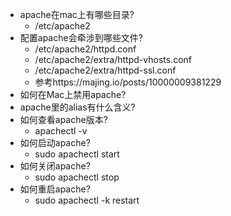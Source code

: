 * apache在mac上有哪些目录?
    * /etc/apache2
* 配置apache会牵涉到哪些文件?
    * /etc/apache2/httpd.conf
    * /etc/apache2/extra/httpd-vhosts.conf
    * /etc/apache2/extra/httpd-ssl.conf
    * 参考https://majing.io/posts/10000009381229
* 如何在Mac上禁用apache?
* apache里的alias有什么含义?
* 如何查看apache版本?
    * apachectl -v
* 如何启动apache?
    * sudo apachectl start
* 如何关闭apache?
    * sudo apachectl stop
* 如何重启apache?
    * sudo apachectl -k restart